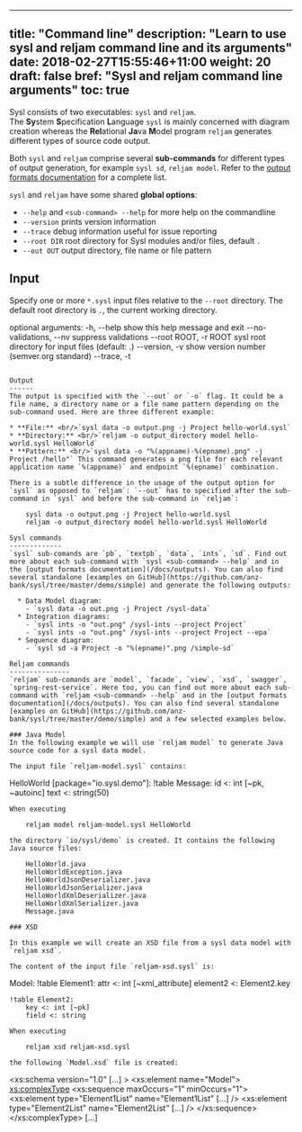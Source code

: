   ---
title: "Command line"
description: "Learn to use sysl and reljam command line and its arguments"
date: 2018-02-27T15:55:46+11:00
weight: 20
draft: false
bref: "Sysl and reljam command line arguments"
toc: true
---

Sysl consists of two executables: `sysl` and `reljam`.</br> The **Sy**stem **S**pecification **L**anguage `sysl` is mainly concerned with diagram creation whereas the **Rel**ational **Ja**va **M**odel program `reljam` generates different types of source code output.

Both `sysl` and `reljam` comprise several **sub-commands** for different types of output generation, for example `sysl sd`, `reljam model`. Refer to the [output formats documentation](/docs/outputs) for a complete list.

`sysl` and `reljam` have some shared **global options**:

  *  `--help` and `<sub-command> --help` for more help on the commandline
  *  `--version` prints version information
  *  `--trace` debug information useful for issue reporting
  *  `--root DIR` root directory for Sysl modules and/or files, default `.`
  *  `--out OUT` output directory, file name or file pattern

Input
-----
Specify one or more `*.sysl` input files relative to the `--root` directory. The default root directory is `.`, the current working directory.

optional arguments:
  -h, --help            show this help message and exit
  --no-validations, --nv
                        suppress validations
  --root ROOT, -r ROOT  sysl root directory for input files (default: .)
  --version, -v         show version number (semver.org standard)
  --trace, -t
```

Output
------
The output is specified with the `--out` or `-o` flag. It could be a file name, a directory name or a file name pattern depending on the sub-command used. Here are three different example:

* **File:** <br/>`sysl data -o output.png -j Project hello-world.sysl`
* **Directory:** <br/>`reljam -o output_directory model hello-world.sysl HelloWorld`
* **Pattern:** <br/>`sysl data -o "%(appname)-%(epname).png" -j Project /hello"` This command generates a png file for each relevant application name `%(appname)` and endpoint `%(epname)` combination.

There is a subtle difference in the usage of the output option for `sysl` as opposed to `reljam`: `--out` has to specified after the sub-command in `sysl` and before the sub-command in `reljam`:

    sysl data -o output.png -j Project hello-world.sysl
    reljam -o output_directory model hello-world.sysl HelloWorld

Sysl commands
-------------
`sysl` sub-comands are `pb`, `textpb`, `data`, `ints`, `sd`. Find out more about each sub-command with `sysl <sub-command> --help` and in the [output formats documentation](/docs/outputs). You can also find several standalone [examples on GitHub](https://github.com/anz-bank/sysl/tree/master/demo/simple) and generate the following outputs:

  * Data Model diagram:
    - `sysl data -o out.png -j Project /sysl-data`
  * Integration diagrams:
    - `sysl ints -o "out.png" /sysl-ints --project Project`
    - `sysl ints -o "out.png" /sysl-ints --project Project --epa`
  * Sequence diagram:
    - `sysl sd -a Project -o "%(epname)".png /simple-sd`

Reljam commands
---------------
`reljam` sub-comands are `model`, `facade`, `view`, `xsd`, `swagger`, `spring-rest-service`. Here too, you can find out more about each sub-command with `reljam <sub-command> --help` and in the [output formats documentation](/docs/outputs). You can also find several standalone [examples on GitHub](https://github.com/anz-bank/sysl/tree/master/demo/simple) and a few selected examples below.

### Java Model
In the following example we will use `reljam model` to generate Java source code for a sysl data model.

The input file `reljam-model.sysl` contains:

```
HelloWorld [package="io.sysl.demo"]:
    !table Message:
        id <: int [~pk, ~autoinc]
        text <: string(50)
```
When executing

    reljam model reljam-model.sysl HelloWorld

the directory `io/sysl/demo` is created. It contains the following Java source files:

    HelloWorld.java
    HelloWorldException.java
    HelloWorldJsonDeserializer.java
    HelloWorldJsonSerializer.java
    HelloWorldXmlDeserializer.java
    HelloWorldXmlSerializer.java
    Message.java

### XSD

In this example we will create an XSD file from a sysl data model with `reljam xsd`.

The content of the input file `reljam-xsd.sysl` is:

```
Model:
    !table Element1:
        attr <: int [~xml_attribute]
        element2 <: Element2.key

    !table Element2:
        key <: int [~pk]
        field <: string
```
When executing

    reljam xsd reljam-xsd.sysl

the following `Model.xsd` file is created:

```
<?xml version="1.0" encoding="UTF-8"?>
<xs:schema version="1.0" [...] >
  <xs:element name="Model">
    <xs:complexType>
      <xs:sequence maxOccurs="1" minOccurs="1">
        <xs:element type="Element1List" name="Element1List" [...] />
        <xs:element type="Element2List" name="Element2List" [...] />
      </xs:sequence>
    </xs:complexType>
 [...]
```
